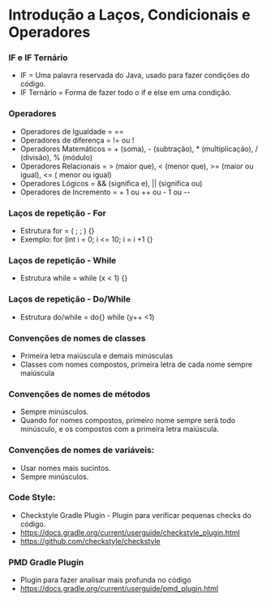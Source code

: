 # Introdução a Laços, Condicionais e Operadores

### IF e IF Ternário

- IF = Uma palavra reservada do Java, usado para fazer condições do código.
- IF Ternário = Forma de fazer todo o if e else em uma condição.

### Operadores

- Operadores de Igualdade =  ==
- Operadores de diferença =  != ou !
- Operadores Matemáticos = + (soma), - (subtração), \* (multiplicação), / (divisão), % (módulo)
- Operadores Relacionais = > (maior que), < (menor que), >= (maior ou igual), <= ( menor ou igual)
- Operadores Lógicos = && (significa e), || (significa ou)
- Operadores de Incremento = + 1 ou ++ ou - 1 ou --

### Laços de repetição - For

- Estrutura for = ( ; ; ) {}
- Exemplo: for (int i = 0; i <= 10; i = i +1 {}

### Laços de repetição - While

- Estrutura while = while (x < 1) {}

### Laços de repetição - Do/While

- Estrutura do/while = do{} while (y++ <1)

### Convenções de nomes de classes

- Primeira letra maiúscula e demais minúsculas
- Classes com nomes compostos, primeira letra de cada nome sempre maiúscula

### Convenções de nomes de métodos

- Sempre minúsculos.
- Quando for nomes compostos, primeiro nome sempre será todo minúsculo, e os compostos com a primeira letra maiúscula.

### Convenções de nomes de variáveis:

- Usar nomes mais sucintos.
- Sempre minúsculos.

### Code Style:

- Checkstyle Gradle Plugin - Plugin para verificar pequenas checks do código.
- https://docs.gradle.org/current/userguide/checkstyle_plugin.html
- https://github.com/checkstyle/checkstyle

### PMD Gradle Plugin

- Plugin para fazer analisar mais profunda no código
- https://docs.gradle.org/current/userguide/pmd_plugin.html
